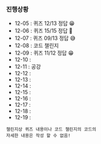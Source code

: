### 진행상황

- 12-05 : 퀴즈 12/13 정답 😁
- 12-06 : 퀴즈 15/15 정답 🎉
- 12-07 : 퀴즈 09/13 정답 😅
- 12-08 : 코드 챌린지
- 12-09 : 퀴즈 11/12 정답 😁
- 12-10 :
- 12-11 : 공강
- 12-12 :
- 12-13 :
- 12-14 :
- 12-15 :
- 12-16 :
- 12-17 :
- 12-18 :
- 12-19 :

```
챌린지상 퀴즈 내용이나 코드 챌린지의 코드의
자세한 내용은 작성 할 수 없음!
```
